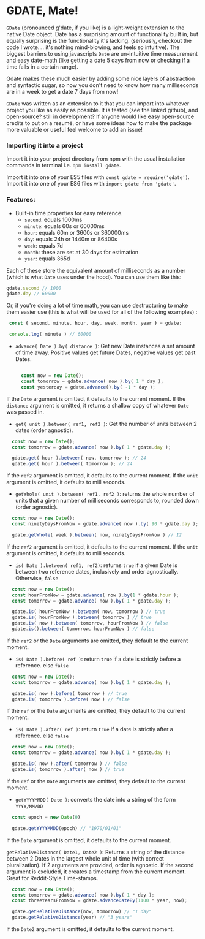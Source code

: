 # GDATE, Mate!

`GDate` (pronounced g'date, if you like) is a light-weight extension to the native Date object.  Date has a surprising amount of functionality built in, but equally surprising is the functionality it's lacking. (seriously, checkout the code I wrote.... it's nothing mind-blowing, and feels so intuitive). The biggest barriers to using javascripts `Date` are un-intuitive time measurement and easy date-math (like getting a date 5 days from now or checking if a time falls in a certain range).

Gdate makes these much easier by adding some nice layers of abstraction and syntactic sugar, so now you don't need to know how many milliseconds are in a week to get a date 7 days from now!

`GDate` was written as an extension to it that you can import into whatever project you like as easily as possible.
It is tested (see the linked github), and open-source? still in development? If anyone would like easy open-source credits to put on a resumé, or have some ideas how to make the package more valuable or useful feel welcome to add an issue!

### Importing it into a project

Import it into your project directory from npm with the usual installation commands in terminal i.e. `npm install gdate`.

Import it into one of your ES5 files with `const gdate = require('gdate')`. Import it into one of your ES6 files with `import gdate from 'gdate'`.

### Features:

- Built-in time properties for easy reference.
  - `second`: equals 1000ms
  - `minute`: equals 60s or 60000ms
  - `hour`: equals 60m or 3600s or 360000ms
  - `day`: equals 24h or 1440m or 86400s
  - `week`: equals 7d
  - `month`: these are set at 30 days for estimation
  - `year`: equals 365d

Each of these store the equivalent amount of milliseconds as a number (which is what `Date` uses under the hood). You can use them like this:

```JavaScript
gdate.second // 1000
gdate.day // 60000
```

Or, if you're doing a lot of time math, you can use destructuring to make them easier use (this is what will be used for all of the following examples) :

``` JavaScript
 const { second, minute, hour, day, week, month, year } = gdate;

 console.log( minute ) // 60000
```

- `advance( Date ).by( distance )`: Get new Date instances a set amount of time away. Positive values get future Dates, negative values get past Dates.

  ```JavaScript

    const now = new Date();
    const tomorrow = gdate.advance( now ).by( 1 * day );
    const yesterday = gdate.advance().by( -1 * day );
  ```

If the `Date` argument is omitted, it defaults to the current moment. If the `distance` argument is omitted, it returns a shallow copy of whatever `Date` was passed in.

- `get( unit ).between( ref1, ref2 )`: Get the number of units between 2 dates (order agnostic).

```JavaScript
  const now = new Date();
  const tomorrow = gdate.advance( now ).by( 1 * gdate.day );

  gdate.get( hour ).between( now, tomorrow ); // 24
  gdate.get( hour ).between( tomorrow ); // 24
```

If the `ref2` argument is omitted, it defaults to the current moment. If the `unit` argument is omitted, it defaults to milliseconds.

- `getWhole( unit ).between( ref1, ref2 )`: returns the whole number of units that a given number of milliseconds corresponds to, rounded down (order agnostic).

```JavaScript
  const now = new Date();
  const ninetyDaysFromNow = gdate.advance( now ).by( 90 * gdate.day );

  gdate.getWhole( week ).between( now, ninetyDaysFromNow ) // 12
```

If the `ref2` argument is omitted, it defaults to the current moment. If the `unit` argument is omitted, it defaults to milliseconds.

- `is( Date ).between( ref1, ref2)`: returns `true` if a given Date is between two reference dates, inclusively and order agnostically. Otherwise, `false`

```JavaScript
  const now = new Date();
  const hourFromNow = gdate.advance( now ).by(1 * gdate.hour );
  const tomorrow = gdate.advance( now ).by( 1 * gdate.day );

  gdate.is( hourFromNow ).between( now, tomorrow ) // true
  gdate.is( hourFromNow ).between( tomorrow ) // true
  gdate.is( now ).between( tomorrow, hourFromNow ) // false
  gdate.is().between( tomorrow, hourFromNow ) // false
```

If the `ref2` or the `Date` arguments are omitted, they default to the current moment.

- `is( Date ).before( ref )`: return `true` if a date is strictly before a reference. else `false`

```JavaScript
  const now = new Date();
  const tomorrow = gdate.advance( now ).by( 1 * gdate.day );

  gdate.is( now ).before( tomorrow ) // true
  gdate.is( tomorrow ).before( now ) // false
```

If the `ref` or the `Date` arguments are omitted, they default to the current moment.

- `is( Date ).after( ref )`: return `true` if a date is strictly after a reference. else `false`

```JavaScript
  const now = new Date();
  const tomorrow = gdate.advance( now ).by( 1 * gdate.day );

  gdate.is( now ).after( tomorrow ) // false
  gdate.is( tomorrow ).after( now ) // true
```

If the `ref` or the `Date` arguments are omitted, they default to the current moment.

- `getYYYYMMDD( Date )`: converts the date into a string of the form `YYYY/MM/DD`

```JavaScript
  const epoch = new Date(0)

  gdate.getYYYYMMDD(epoch) // "1970/01/01"
```

If the `Date` argument is omitted, it defaults to the current moment.

`getRelativeDistance( Date1, Date2 )`: Returns a string of the distance between 2 Dates in the largest whole unit of time (with correct pluralization). If 2 arguments are provided, order is agnostic. If the second argument is excluded, it creates a timestamp from the current moment. Great for Reddit-Style Time-stamps.

```JavaScript
  const now = new Date();
  const tomorrow = gdate.advance( now ).by( 1 * day );
  const threeYearsFromNow = gdate.advanceDateBy(1100 * year, now);

  gdate.getRelativeDistance(now, tomorrow) // "1 day"
  gdate.getRelativeDistance(year) // "3 years"
```

If the `Date2` argument is omitted, it defaults to the current moment.
